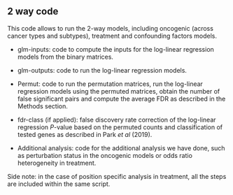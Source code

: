 ## 2 way code

This code allows to run the 2-way models, including oncogenic (across cancer types and subtypes), treatment and confounding factors models.

- glm-inputs: code to compute the inputs for the log-linear regression models from the binary matrices.

- glm-outputs: code to run the log-linear regression models.

- Permut: code to run the permutation matrices, run the log-linear regression models using the permuted matrices, obtain the number of false significant pairs and compute the average FDR as described in the Methods section.

- fdr-class (if applied): false discovery rate correction of the log-linear regression *P*-value based on the permuted counts and classification of tested genes as described in Park *et al* (2019).

- Additional analysis: code for the additional analysis we have done, such as perturbation status in the oncogenic models or odds ratio heterogeneity in treatment.

Side note: in the case of position specific analysis in treatment, all the steps are included within the same script.